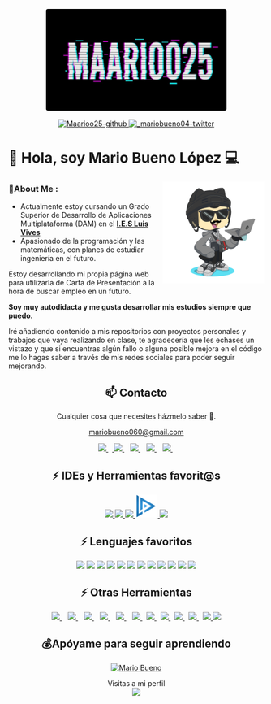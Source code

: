 <p align="center">
  <a href="https://github.com/Maarioo25" target="_blank">
    <img loading="lazy" height="200" style="border-radius: 0.25rem;" 
      src=".\banner.jpeg" alt="Banner" 
      borderRadius='1rem' boxShadow = '0 5px 18px rgba(0,0,0,0.3)'>
  </a>
</p>

<p align="center"> 
    <a href="https://github.com/Maarioo25" target="_blank">
        <img loadin="lazy" src="https://img.shields.io/github/followers/Maarioo25?color=black&logo=GitHub&style=for-the-badge" alt="Maarioo25-github"/>
    </a>
    <a href="https://twitter.com/_mariobueno04" target="_blank">
        <img loading="lazy" src="https://img.shields.io/twitter/follow/_mariobueno04?label=%40_mariobueno04&logo=twitter&style=for-the-badge&color=black" alt="_mariobueno04-twitter" />
    </a>
</p>

#  👋 Hola, soy Mario Bueno López 💻

<img loading="lazy" height= "200" src=".\Mario Bueno.png" alt="Octogato" align="right">

### 📩About Me :

- Actualmente estoy cursando un Grado Superior de Desarrollo de Aplicaciones Multiplataforma (DAM) en el [**I.E.S Luis Vives**](https://www.iesluisvives.es/)
- Apasionado de la programación y las matemáticas, con planes de estudiar ingeniería en el futuro.

Estoy desarrollando mi propia página web para utilizarla de Carta de Presentación a la hora de buscar empleo en un futuro.

**Soy muy autodidacta y me gusta desarrollar mis estudios siempre que puedo.**

Iré añadiendo contenido a mis repositorios con proyectos personales y trabajos que vaya realizando en clase, te agradecería que les echases un vistazo y que si encuentras algún fallo o alguna posible mejora en el código me lo hagas saber a través de mis redes sociales para poder seguir mejorando.


<h2 align="center">📫 Contacto</h2>
<p align="center">
  Cualquier cosa que necesites házmelo saber 💬.

  <p align="center">
    <a href="mailto:"> mariobueno060@gmail.com </a>
  </p>
</p>
<p align="center">
    <a href="https://github.com/Maarioo25" target="_blank">
        <img loading="lazy" src="https://distreau.com/github.svg" 
    height="50">
    </a> &nbsp;&nbsp;<a href="https://www.instagram.com/_mariobueno/" target="_blank">
        <img loading="lazy" src="https://upload.wikimedia.org/wikipedia/commons/thumb/5/58/Instagram-Icon.png/800px-Instagram-Icon.png" 
    height="50">
    </a> &nbsp;&nbsp;
    <a href="https://twitter.com/_mariobueno04" target="_blank">
        <img loading="lazy" src="https://i.imgur.com/U4Uiaef.png" 
    height="50">
    </a> &nbsp;&nbsp;
    <a href="https://www.linkedin.com/in/mario-bueno-l%C3%B3pez-a35181250/" target="_blank">
        <img loading="lazy" src="https://upload.wikimedia.org/wikipedia/commons/thumb/c/ca/LinkedIn_logo_initials.png/768px-LinkedIn_logo_initials.png" 
    height="50">
    </a> &nbsp;&nbsp;
    <a href="https://discordapp.com/users/Maarioo25#3802" target="_blank">
        <img loading="lazy" src="https://logodownload.org/wp-content/uploads/2017/11/discord-logo-4-1.png" 
    height="50"> 
    </a>&nbsp
</p>

<h2 align="center">⚡ IDEs y Herramientas favorit@s</h2>

<p align="center">
  <a href="https://code.visualstudio.com/" target="_blank">
        <img loading="lazy" src="https://user-images.githubusercontent.com/674621/71187801-14e60a80-2280-11ea-94c9-e56576f76baf.png" 
    height="45">
    </a>
  <a href="https://www.jetbrains.com/es-es/idea/" target="_blank">
        <img loading="lazy" src="https://resources.jetbrains.com/storage/products/intellij-idea/img/meta/intellij-idea_logo_300x300.png" 
    height="45">
    </a>
  <a href="https://www.jetbrains.com/es-es/datagrip/" target="_blank">
        <img loading="lazy" src="https://upload.wikimedia.org/wikipedia/commons/thumb/c/c9/DataGrip.svg/1024px-DataGrip.svg.png" 
    height="45">
    </a>
    <a href="https://lapce.dev/" target="_blank">
        <img loading="lazy" src="https://raw.githubusercontent.com/lapce/lapce/master/extra/images/logo.png" 
    height="45">
    </a>
    <a href="https://brackets.io/" target="_blank">
        <img loading="lazy" src="https://brackets.io/img/brackets.svg" 
    height="45">
    </a>
</p>

<h2 align="center">⚡ Lenguajes favoritos</h2>
<p align="center">
  <img loading="lazy" src="https://www.jetbrains.com/academy/img/icon-kotlin-new.svg" 
  height="45">
  <img loading="lazy" src="https://upload.wikimedia.org/wikipedia/commons/thumb/c/c3/Python-logo-notext.svg/1869px-Python-logo-notext.svg.png" 
  height="45">
  <img loading="lazy" src="https://upload.wikimedia.org/wikipedia/commons/thumb/9/99/Unofficial_JavaScript_logo_2.svg/480px-Unofficial_JavaScript_logo_2.svg.png" 
  height="45">
  <img loading="lazy" src="https://upload.wikimedia.org/wikipedia/commons/thumb/4/4c/Typescript_logo_2020.svg/1200px-Typescript_logo_2020.svg.png" 
  height="45">
  <img loading="lazy" src="https://upload.wikimedia.org/wikipedia/commons/thumb/6/61/HTML5_logo_and_wordmark.svg/512px-HTML5_logo_and_wordmark.svg.png" 
  height="45">
  <img loading="lazy" src="https://upload.wikimedia.org/wikipedia/commons/thumb/d/d5/CSS3_logo_and_wordmark.svg/1200px-CSS3_logo_and_wordmark.svg.png" 
  height="45">
  <img loading="lazy" src="https://www.albertoluebbert.com/blog/wp-content/uploads/2018/11/lenguaje-c.png" 
  height="45">
  <img loading="lazy" src="https://upload.wikimedia.org/wikipedia/commons/thumb/1/18/ISO_C%2B%2B_Logo.svg/1200px-ISO_C%2B%2B_Logo.svg.png" 
  height="45">
  <img loading="lazy" src="https://seeklogo.com/images/C/c-sharp-c-logo-02F17714BA-seeklogo.com.png" 
  height="45">
  <img loading="lazy" src="https://cdn.iconscout.com/icon/free/png-256/xml-file-2330558-1950399.png" 
  height="45">
  <img loading="lazy" src="https://brandslogos.com/wp-content/uploads/images/large/java-logo-1.png" 
  height="45">
  <img loading="lazy" src="https://upload.wikimedia.org/wikipedia/commons/thumb/4/48/Markdown-mark.svg/1200px-Markdown-mark.svg.png" 
  height="45">
</p>

<h2 align="center">⚡ Otras Herramientas</h2>
<p align="center">
    <a href="https://www.microsoft.com/es-es/microsoft-365/word?activetab=tabs%3afaqheaderregion3" target="_blank">
        <img loading="lazy" src="https://upload.wikimedia.org/wikipedia/commons/thumb/f/fd/Microsoft_Office_Word_%282019%E2%80%93present%29.svg/800px-Microsoft_Office_Word_%282019%E2%80%93present%29.svg.png" 
    height="45">
    </a>&nbsp;&nbsp;
    <a href="https://www.microsoft.com/es-es/microsoft-365/excel" target="_blank">
        <img loading="lazy" src="https://upload.wikimedia.org/wikipedia/commons/thumb/3/34/Microsoft_Office_Excel_%282019%E2%80%93present%29.svg/1200px-Microsoft_Office_Excel_%282019%E2%80%93present%29.svg.png" 
    height="45">
    </a>&nbsp;&nbsp;
    <a href="https://www.adobe.com/es/products/photoshop.html" target="_blank">
        <img loading="lazy" src="https://upload.wikimedia.org/wikipedia/commons/thumb/a/af/Adobe_Photoshop_CC_icon.svg/180px-Adobe_Photoshop_CC_icon.svg.png" 
    height="45">
    </a>&nbsp;&nbsp;
    <a href="https://www.adobe.com/es/products/photoshop-lightroom.html" target="_blank">
        <img loading="lazy" src="https://upload.wikimedia.org/wikipedia/commons/thumb/b/b6/Adobe_Photoshop_Lightroom_CC_logo.svg/1200px-Adobe_Photoshop_Lightroom_CC_logo.svg.png" 
    height="45">
    </a>&nbsp;&nbsp;
    <a href="https://www.adobe.com/es/products/illustrator.html" target="_blank">
        <img loading="lazy" src="https://upload.wikimedia.org/wikipedia/commons/thumb/f/fb/Adobe_Illustrator_CC_icon.svg/1200px-Adobe_Illustrator_CC_icon.svg.png" 
    height="45">
    </a>&nbsp;&nbsp;
    <a href="https://www.gimp.org/" target="_blank">
        <img loading="lazy" src="https://upload.wikimedia.org/wikipedia/commons/thumb/4/45/The_GIMP_icon_-_gnome.svg/1200px-The_GIMP_icon_-_gnome.svg.png" 
    height="45">
    </a>&nbsp;
    <a href="https://inkscape.org/es/" target="_blank">
        <img loading="lazy" src="https://upload.wikimedia.org/wikipedia/commons/thumb/0/0d/Inkscape_Logo.svg/1200px-Inkscape_Logo.svg.png" 
    height="45">
    </a>&nbsp;
    <a href="https://unity.com/es" target="_blank">
        <img loading="lazy" src="https://cdn.worldvectorlogo.com/logos/unity-69.svg" 
    height="45">
    </a>&nbsp;
    <a href="https://www.blender.org/" target="_blank">
        <img loading="lazy" src="https://upload.wikimedia.org/wikipedia/commons/thumb/0/0c/Blender_logo_no_text.svg/1200px-Blender_logo_no_text.svg.png" 
    height="45">
    </a>&nbsp;
    <a href="https://obsproject.com/es" target="_blank">
        <img loading="lazy" src="https://obsproject.com/assets/images/new_icon_small-r.png" 
    height="45">
    </a>&nbsp;
    <a href="https://www.blackmagicdesign.com/es/products/davinciresolve" target="_blank">
        <img loading="lazy" src="https://upload.wikimedia.org/wikipedia/commons/thumb/9/90/DaVinci_Resolve_17_logo.svg/1200px-DaVinci_Resolve_17_logo.svg.png" 
    height="45">
    </a>
    <a href="https://www.apachefriends.org/es/index.html" target="_blank">
        <img loading="lazy" src="https://static-00.iconduck.com/assets.00/xampp-icon-507x512-8c1bi2hr.png" 
    height="45">
  </a>
</p>

<h2 align="center">💰Apóyame para seguir aprendiendo</h2>
<p align="center">
    <a href="https://www.buymeacoffee.com/MarioBueno" target="_blank"> 
      <img loading="lazy" src="https://cdn-icons-png.flaticon.com/512/2399/2399022.png" height="100" alt="Mario Bueno" />
    </a>
</p>

<p align="center">

</p>



<p align="center"> 
  Visitas a mi perfil 
  <br>
  <img src=https://profile-counter.glitch.me/Maarioo25/count.svg/> 
</p>
